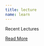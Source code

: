 ```yaml
---
title: lecture
name: learn
---
```

<div class="lecture-calendar">	
	<div class="lecture-label">Recent Lectures</div>
	<ul class="lecture-list" id="reposis"></ul>
	<a class="button read-lectures" href="archives.html">Read More</a>
</div>